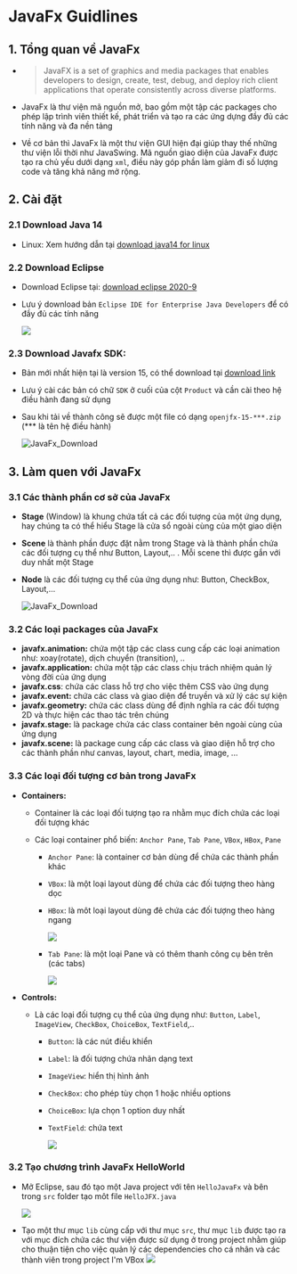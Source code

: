# JavaFx Guidlines

## 1. Tổng quan về JavaFx
- > JavaFX is a set of graphics and media packages that enables developers to design, create, test, debug, and deploy rich client applications that operate consistently across diverse platforms.

- JavaFx là thư viện mã nguồn mở, bao gồm một tập các packages cho phép lập trình viên thiết kế, phát triển và tạo ra các ứng dựng đầy đủ các tính năng và đa nền tảng
- Về cơ bản thì JavaFx là một thư viện GUI hiện đại giúp thay thế những thư viện lỗi thời như JavaSwing. Mã nguồn giao diện của JavaFx được tạo ra chủ yếu dưới dạng `xml`, điều này góp phần làm giảm đi số lượng code và tăng khả năng mở rộng.

## 2. Cài đặt
### 2.1 Download Java 14 
-   Linux: Xem hướng dẫn tại [download java14 for linux](https://linuxhint.com/install_jdk_14_ubuntu/)
  
### 2.2 Download Eclipse
- Download Eclipse tại: [download eclipse 2020-9](https://www.eclipse.org/downloads/packages/release/2020-09/r)
- Lưu ý download bản `Eclipse IDE for Enterprise Java Developers` để có đầy đủ các tính năng
  
  ![](java-dev.png)
  
### 2.3 Download Javafx SDK:
-  Bản mới nhất hiện tại là version 15, có thể download tại [download link](https://gluonhq.com/products/javafx/)
-  Lưu ý cài các bản có chữ `SDK` ở cuối của cột `Product` và cần cài theo hệ điều hành đang sử dụng
-  Sau khi tải về thành công sẽ được một file có dạng `openjfx-15-***.zip` (*** là tên hệ điều hành)
  
    ![JavaFx_Download](javafx-download.png)

## 3. Làm quen với JavaFx
### 3.1 Các thành phần cơ sở của JavaFx

- **Stage** (Window) là khung chứa tất cả các đối tượng của một ứng dụng, hay chúng ta có thể hiểu Stage là cửa sổ ngoài cùng của một giao diện 
- **Scene** là thành phần được đặt nằm trong Stage và là thành phần chứa các đối tượng cụ thể như Button, Layout,.. . Mỗi scene thì được gắn với duy nhất một Stage
- **Node** là các đối tượng cụ thể của ứng dụng như: Button, CheckBox, Layout,...
  
    ![JavaFx_Download](Javafx-stage-scene-node.jpg)

### 3.2 Các loại packages của JavaFx
- **javafx.animation:** chứa một tập các class cung cấp các loại animation như: xoay(rotate), dịch chuyển (transition), ..
- **javafx.application:** chứa một tập các class chịu trách nhiệm quản lý vòng đời của ứng dụng
- **javafx.css**: chứa các class hỗ trợ cho việc thêm CSS vào ứng dụng
- **javafx.event:** chứa các class và giao diện để truyền và xử lý các sự kiện
- **javafx.geometry:** chứa các class dùng để định nghĩa ra các đối tượng 2D và thực hiện các thao tác trên chúng
- **javafx.stage:** là package chứa các class container bên ngoài cùng của ứng dụng
- **javafx.scene:** là package cung cấp các class và giao diện hỗ trợ cho các thành phần như canvas, layout, chart, media, image, ...

### 3.3 Các loại đối tượng cơ bản trong JavaFx
-  **Containers:** 
   - Container là các loại đối tượng tạo ra nhằm mục đích chứa các loại đối tượng khác  
   - Các loại container phổ biến: `Anchor Pane`, `Tab Pane`, `VBox`, `HBox`, `Pane`
     
     +  `Anchor Pane`: là container cơ bản dùng để chứa các thành phần khác
     +  `VBox`: là một loại layout dùng để chứa các đối tượng theo hàng dọc
     +  `HBox`: là môt loại layout dùng đê chứa các đối tượng theo hàng ngang 
     
        ![](2020-10-16-10-42-37.png)

     +  `Tab Pane`: là một loại Pane và có thêm thanh công cụ bên trên (các tabs)
  
        ![](2020-10-16-10-18-15.png)

- **Controls:**
  - Là các loại đối tượng cụ thể của ứng dụng như: `Button`, `Label`, `ImageView`, `CheckBox`, `ChoiceBox`, `TextField`,.. 
    - `Button`: là các nút điều khiển
    - `Label`: là đối tượng chứa nhãn dạng text
    - `ImageView`: hiển thị hình ảnh
    - `CheckBox`: cho phép tùy chọn 1 hoặc nhiều options
    - `ChoiceBox`: lựa chọn 1 option duy nhất
    - `TextField`: chứa text
  
      ![](2020-10-16-11-14-29.png)


### 3.2 Tạo chương trình JavaFx HelloWorld
- Mở Eclipse, sau đó tạo một Java project với tên `HelloJavaFx` và bên trong `src` folder tạo môt file `HelloJFX.java`
  
  ![](2020-10-14-20-47-04.png)

- Tạo một thư mục `lib` cùng cấp với thư mục `src`, thư mục `lib` được tạo ra với mục đích chứa các thư viện được sử dụng ở trong project nhằm giúp cho thuận tiện cho việc quản lý các dependencies cho cá nhân và các thành viên trong project
I'm VBox
  ![](2020-10-14-20-54-12.png)